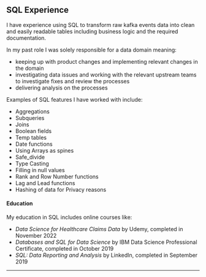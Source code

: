 ## SQL Experience


I have experience using SQL to transform raw kafka events data into clean and easily readable tables including business logic and the required documentation.

In my past role I was solely responsible for a data domain meaning:
- keeping up with product changes and implementing relevant changes in the domain
- investigating data issues and working with the relevant upstream teams to investigate fixes and review the processes
- delivering analysis on the processes 


Examples of SQL features I have worked with include:
- Aggregations
- Subqueries
- Joins
- Boolean fields
- Temp tables
- Date functions
- Using Arrays as spines
- Safe_divide
- Type Casting
- Filling in null values
- Rank and Row Number functions
- Lag and Lead functions
- Hashing of data for Privacy reasons


#### Education

My education in SQL includes online courses like:
- *Data Science for Healthcare Claims Data* by Udemy, completed in November 2022
- *Databases and SQL for Data Science* by IBM Data Science Professional Certificate, completed in October 2019
- *SQL: Data Reporting and Analysis* by LinkedIn, completed in September 2019


----------------------------------------------------------------------------------------------------

